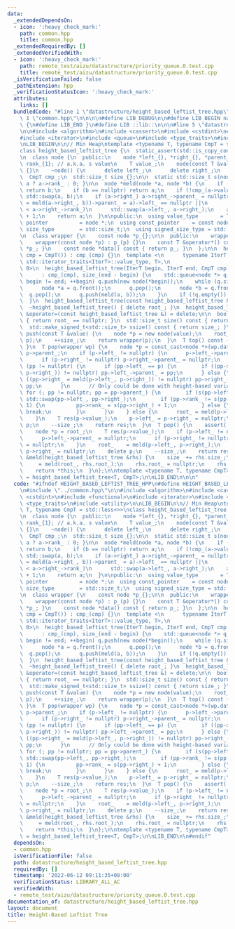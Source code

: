 ```yaml
---
data:
  _extendedDependsOn:
  - icon: ':heavy_check_mark:'
    path: common.hpp
    title: common.hpp
  _extendedRequiredBy: []
  _extendedVerifiedWith:
  - icon: ':heavy_check_mark:'
    path: remote_test/aizu/datastructure/priority_queue.0.test.cpp
    title: remote_test/aizu/datastructure/priority_queue.0.test.cpp
  _isVerificationFailed: false
  _pathExtension: hpp
  _verificationStatusIcon: ':heavy_check_mark:'
  attributes:
    links: []
  bundledCode: "#line 1 \"datastructure/height_based_leftist_tree.hpp\"\n\n\n\n#line\
    \ 1 \"common.hpp\"\n\n\n\n#define LIB_DEBUG\n\n#define LIB_BEGIN namespace lib\
    \ {\n#define LIB_END }\n#define LIB ::lib::\n\n\n#line 5 \"datastructure/height_based_leftist_tree.hpp\"\
    \n\n#include <algorithm>\n#include <cassert>\n#include <cstdint>\n#include <functional>\n\
    #include <iterator>\n#include <queue>\n#include <type_traits>\n#include <utility>\n\
    \nLIB_BEGIN\n\n// Min Heap\ntemplate <typename T, typename CmpT = std::less<>>\n\
    class height_based_leftist_tree {\n  static_assert(std::is_copy_constructible_v<T>);\n\
    \n  class node {\n  public:\n    node *left_{}, *right_{}, *parent_{};\n    int\
    \ rank_{1}; // a.k.a. s value\n    T value_;\n    node(const T &value) : value_(value)\
    \ {}\n    ~node() {\n      delete left_;\n      delete right_;\n    }\n  } * root_{};\n\
    \  CmpT cmp_;\n  std::size_t size_{};\n\n  static std::size_t s(node *a) { return\
    \ a ? a->rank_ : 0; }\n\n  node *meld(node *a, node *b) {\n    if (a == nullptr)\
    \ return b;\n    if (b == nullptr) return a;\n    if (!cmp_(a->value_, b->value_))\
    \ std::swap(a, b);\n    if (a->right_) a->right_->parent_ = nullptr;\n    if (((a->right_\
    \ = meld(a->right_, b))->parent_ = a)->left_ == nullptr ||\n        a->left_->rank_\
    \ < a->right_->rank_)\n      std::swap(a->left_, a->right_);\n    a->rank_ = s(a->right_)\
    \ + 1;\n    return a;\n  }\n\npublic:\n  using value_type       = T;\n  using\
    \ pointer          = node *;\n  using const_pointer    = const node *;\n  using\
    \ size_type        = std::size_t;\n  using signed_size_type = std::make_signed_t<std::size_t>;\n\
    \n  class wrapper {\n    const node *p_{};\n\n  public:\n    wrapper() = default;\n\
    \    wrapper(const node *p) : p_(p) {}\n    const T &operator*() const { return\
    \ *p_; }\n    const node *data() const { return p_; }\n  };\n\n  height_based_leftist_tree(CmpT\
    \ cmp = CmpT()) : cmp_(cmp) {}\n  template <\n      typename IterT,\n      std::enable_if_t<std::is_convertible_v<typename\
    \ std::iterator_traits<IterT>::value_type, T>,\n                       int> =\
    \ 0>\n  height_based_leftist_tree(IterT begin, IterT end, CmpT cmp = CmpT())\n\
    \      : cmp_(cmp), size_(end - begin) {\n    std::queue<node *> q;\n    for (;\
    \ begin != end; ++begin) q.push(new node(*begin));\n    while (q.size() > 1) {\n\
    \      node *a = q.front();\n      q.pop();\n      node *b = q.front();\n    \
    \  q.pop();\n      q.push(meld(a, b));\n    }\n    if (!q.empty()) root_ = q.front();\n\
    \  }\n  height_based_leftist_tree(const height_based_leftist_tree &) = delete;\n\
    \  ~height_based_leftist_tree() { delete root_; }\n  height_based_leftist_tree\
    \ &operator=(const height_based_leftist_tree &) = delete;\n\n  bool empty() const\
    \ { return root_ == nullptr; }\n  std::size_t size() const { return size_; }\n\
    \  std::make_signed_t<std::size_t> ssize() const { return size_; }\n  wrapper\
    \ push(const T &value) {\n    node *p = new node(value);\n    root_   = meld(root_,\
    \ p);\n    ++size_;\n    return wrapper(p);\n  }\n  T top() const { return root_->value_;\
    \ }\n  T pop(wrapper wp) {\n    node *p = const_cast<node *>(wp.data()), *pp =\
    \ p->parent_;\n    if (p->left_ != nullptr) {\n      p->left_->parent_ = nullptr;\n\
    \      if (p->right_ != nullptr) p->right_->parent_ = nullptr;\n    }\n    if\
    \ (pp != nullptr) {\n      if (pp->left_ == p) {\n        if ((pp->left_ = meld(p->left_,\
    \ p->right_)) != nullptr) pp->left_->parent_ = pp;\n      } else {\n        if\
    \ ((pp->right_ = meld(p->left_, p->right_)) != nullptr) pp->right_->parent_ =\
    \ pp;\n      }\n      // Only could be done with height-based variant?\n     \
    \ for (; pp != nullptr; pp = pp->parent_) {\n        if (s(pp->left_) < s(pp->right_))\
    \ std::swap(pp->left_, pp->right_);\n        if (pp->rank_ != s(pp->right_) +\
    \ 1) {\n          pp->rank_ = s(pp->right_) + 1;\n        } else {\n         \
    \ break;\n        }\n      }\n    } else {\n      root_ = meld(p->left_, p->right_);\n\
    \    }\n    T res(p->value_);\n    p->left_ = p->right_ = nullptr;\n    delete\
    \ p;\n    --size_;\n    return res;\n  }\n  T pop() {\n    assert(!empty());\n\
    \    node *p = root_;\n    T res(p->value_);\n    if (p->left_ != nullptr) {\n\
    \      p->left_->parent_ = nullptr;\n      if (p->right_ != nullptr) p->right_->parent_\
    \ = nullptr;\n    }\n    root_    = meld(p->left_, p->right_);\n    p->left_ =\
    \ p->right_ = nullptr;\n    delete p;\n    --size_;\n    return res;\n  }\n  height_based_leftist_tree\
    \ &meld(height_based_leftist_tree &rhs) {\n    size_ += rhs.size_;\n    root_\
    \     = meld(root_, rhs.root_);\n    rhs.root_ = nullptr;\n    rhs.size_ = 0;\n\
    \    return *this;\n  }\n};\n\ntemplate <typename T, typename CmpT>\nusing hblt\
    \ = height_based_leftist_tree<T, CmpT>;\n\nLIB_END\n\n\n"
  code: "#ifndef HEIGHT_BASED_LEFTIST_TREE_HPP\n#define HEIGHT_BASED_LEFTIST_TREE_HPP\n\
    \n#include \"../common.hpp\"\n\n#include <algorithm>\n#include <cassert>\n#include\
    \ <cstdint>\n#include <functional>\n#include <iterator>\n#include <queue>\n#include\
    \ <type_traits>\n#include <utility>\n\nLIB_BEGIN\n\n// Min Heap\ntemplate <typename\
    \ T, typename CmpT = std::less<>>\nclass height_based_leftist_tree {\n  static_assert(std::is_copy_constructible_v<T>);\n\
    \n  class node {\n  public:\n    node *left_{}, *right_{}, *parent_{};\n    int\
    \ rank_{1}; // a.k.a. s value\n    T value_;\n    node(const T &value) : value_(value)\
    \ {}\n    ~node() {\n      delete left_;\n      delete right_;\n    }\n  } * root_{};\n\
    \  CmpT cmp_;\n  std::size_t size_{};\n\n  static std::size_t s(node *a) { return\
    \ a ? a->rank_ : 0; }\n\n  node *meld(node *a, node *b) {\n    if (a == nullptr)\
    \ return b;\n    if (b == nullptr) return a;\n    if (!cmp_(a->value_, b->value_))\
    \ std::swap(a, b);\n    if (a->right_) a->right_->parent_ = nullptr;\n    if (((a->right_\
    \ = meld(a->right_, b))->parent_ = a)->left_ == nullptr ||\n        a->left_->rank_\
    \ < a->right_->rank_)\n      std::swap(a->left_, a->right_);\n    a->rank_ = s(a->right_)\
    \ + 1;\n    return a;\n  }\n\npublic:\n  using value_type       = T;\n  using\
    \ pointer          = node *;\n  using const_pointer    = const node *;\n  using\
    \ size_type        = std::size_t;\n  using signed_size_type = std::make_signed_t<std::size_t>;\n\
    \n  class wrapper {\n    const node *p_{};\n\n  public:\n    wrapper() = default;\n\
    \    wrapper(const node *p) : p_(p) {}\n    const T &operator*() const { return\
    \ *p_; }\n    const node *data() const { return p_; }\n  };\n\n  height_based_leftist_tree(CmpT\
    \ cmp = CmpT()) : cmp_(cmp) {}\n  template <\n      typename IterT,\n      std::enable_if_t<std::is_convertible_v<typename\
    \ std::iterator_traits<IterT>::value_type, T>,\n                       int> =\
    \ 0>\n  height_based_leftist_tree(IterT begin, IterT end, CmpT cmp = CmpT())\n\
    \      : cmp_(cmp), size_(end - begin) {\n    std::queue<node *> q;\n    for (;\
    \ begin != end; ++begin) q.push(new node(*begin));\n    while (q.size() > 1) {\n\
    \      node *a = q.front();\n      q.pop();\n      node *b = q.front();\n    \
    \  q.pop();\n      q.push(meld(a, b));\n    }\n    if (!q.empty()) root_ = q.front();\n\
    \  }\n  height_based_leftist_tree(const height_based_leftist_tree &) = delete;\n\
    \  ~height_based_leftist_tree() { delete root_; }\n  height_based_leftist_tree\
    \ &operator=(const height_based_leftist_tree &) = delete;\n\n  bool empty() const\
    \ { return root_ == nullptr; }\n  std::size_t size() const { return size_; }\n\
    \  std::make_signed_t<std::size_t> ssize() const { return size_; }\n  wrapper\
    \ push(const T &value) {\n    node *p = new node(value);\n    root_   = meld(root_,\
    \ p);\n    ++size_;\n    return wrapper(p);\n  }\n  T top() const { return root_->value_;\
    \ }\n  T pop(wrapper wp) {\n    node *p = const_cast<node *>(wp.data()), *pp =\
    \ p->parent_;\n    if (p->left_ != nullptr) {\n      p->left_->parent_ = nullptr;\n\
    \      if (p->right_ != nullptr) p->right_->parent_ = nullptr;\n    }\n    if\
    \ (pp != nullptr) {\n      if (pp->left_ == p) {\n        if ((pp->left_ = meld(p->left_,\
    \ p->right_)) != nullptr) pp->left_->parent_ = pp;\n      } else {\n        if\
    \ ((pp->right_ = meld(p->left_, p->right_)) != nullptr) pp->right_->parent_ =\
    \ pp;\n      }\n      // Only could be done with height-based variant?\n     \
    \ for (; pp != nullptr; pp = pp->parent_) {\n        if (s(pp->left_) < s(pp->right_))\
    \ std::swap(pp->left_, pp->right_);\n        if (pp->rank_ != s(pp->right_) +\
    \ 1) {\n          pp->rank_ = s(pp->right_) + 1;\n        } else {\n         \
    \ break;\n        }\n      }\n    } else {\n      root_ = meld(p->left_, p->right_);\n\
    \    }\n    T res(p->value_);\n    p->left_ = p->right_ = nullptr;\n    delete\
    \ p;\n    --size_;\n    return res;\n  }\n  T pop() {\n    assert(!empty());\n\
    \    node *p = root_;\n    T res(p->value_);\n    if (p->left_ != nullptr) {\n\
    \      p->left_->parent_ = nullptr;\n      if (p->right_ != nullptr) p->right_->parent_\
    \ = nullptr;\n    }\n    root_    = meld(p->left_, p->right_);\n    p->left_ =\
    \ p->right_ = nullptr;\n    delete p;\n    --size_;\n    return res;\n  }\n  height_based_leftist_tree\
    \ &meld(height_based_leftist_tree &rhs) {\n    size_ += rhs.size_;\n    root_\
    \     = meld(root_, rhs.root_);\n    rhs.root_ = nullptr;\n    rhs.size_ = 0;\n\
    \    return *this;\n  }\n};\n\ntemplate <typename T, typename CmpT>\nusing hblt\
    \ = height_based_leftist_tree<T, CmpT>;\n\nLIB_END\n\n#endif"
  dependsOn:
  - common.hpp
  isVerificationFile: false
  path: datastructure/height_based_leftist_tree.hpp
  requiredBy: []
  timestamp: '2022-06-12 09:11:35+08:00'
  verificationStatus: LIBRARY_ALL_AC
  verifiedWith:
  - remote_test/aizu/datastructure/priority_queue.0.test.cpp
documentation_of: datastructure/height_based_leftist_tree.hpp
layout: document
title: Height-Based Leftist Tree
---
```

